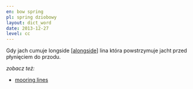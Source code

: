 ```yaml
---
en: bow spring
pl: spring dziobowy
layout: dict_word
date: 2013-12-27
level: cc
---
```


Gdy jach cumuje longside [[alongside](/dict/mooring/alongside.html)] lina która powstrzymuje jacht przed płynięciem do przodu.


*zobacz też:*

* [mooring lines](/dict/mooring/mooring-lines.html)
